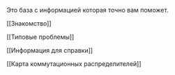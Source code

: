 Это база с информацией которая точно вам поможет.


[[Знакомство]]

[[Типовые проблемы]] 

[[Информация для справки]]

[[Карта коммутационных распределителей]]



